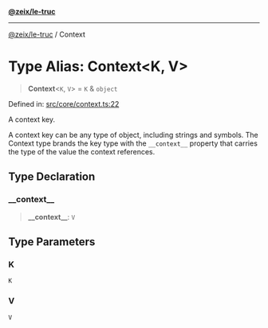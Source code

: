 [**@zeix/le-truc**](../README.md)

***

[@zeix/le-truc](../globals.md) / Context

# Type Alias: Context\<K, V\>

> **Context**\<`K`, `V`\> = `K` & `object`

Defined in: [src/core/context.ts:22](https://github.com/zeixcom/ui-element/blob/b9ddf83c928c93d84a49a796a2342da755e4896e/src/core/context.ts#L22)

A context key.

A context key can be any type of object, including strings and symbols. The
 Context type brands the key type with the `__context__` property that
carries the type of the value the context references.

## Type Declaration

### \_\_context\_\_

> **\_\_context\_\_**: `V`

## Type Parameters

### K

`K`

### V

`V`
